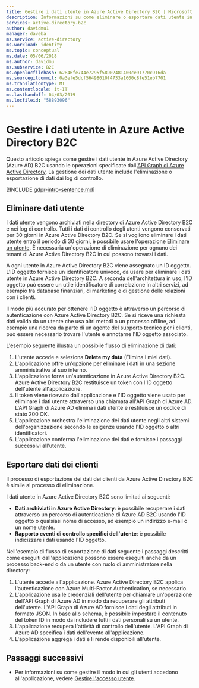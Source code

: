 ```yaml
---
title: Gestire i dati utente in Azure Active Directory B2C | Microsoft Docs
description: Informazioni su come eliminare o esportare dati utente in Azure Active Directory B2C.
services: active-directory-b2c
author: davidmu1
manager: daveba
ms.service: active-directory
ms.workload: identity
ms.topic: conceptual
ms.date: 05/06/2018
ms.author: davidmu
ms.subservice: B2C
ms.openlocfilehash: 62846fe744e7295f58902481400ce91770c916da
ms.sourcegitcommit: 0a3efe5dcf56498010f4733a1600c8fe51eb7701
ms.translationtype: MT
ms.contentlocale: it-IT
ms.lasthandoff: 04/03/2019
ms.locfileid: "58893096"
---
```

# <a name="manage-user-data-in-azure-active-directory-b2c"></a>Gestire i dati utente in Azure Active Directory B2C

 Questo articolo spiega come gestire i dati utente in Azure Active Directory (Azure AD) B2C usando le operazioni specificate dall'[API Graph di Azure Active Directory](/previous-versions/azure/ad/graph/api/api-catalog). La gestione dei dati utente include l'eliminazione o esportazione di dati dai log di controllo.

[!INCLUDE [gdpr-intro-sentence.md](../../includes/gdpr-intro-sentence.md)]

## <a name="delete-user-data"></a>Eliminare dati utente

I dati utente vengono archiviati nella directory di Azure Active Directory B2C e nei log di controllo. Tutti i dati di controllo degli utenti vengono conservati per 30 giorni in Azure Active Directory B2C. Se si vogliono eliminare i dati utente entro il periodo di 30 giorni, è possibile usare l'operazione [Eliminare un utente](/previous-versions/azure/ad/graph/api/users-operations#DeleteUser). È necessaria un'operazione di eliminazione per ognuno dei tenant di Azure Active Directory B2C in cui possono trovarsi i dati. 

A ogni utente in Azure Active Directory B2C viene assegnato un ID oggetto. L'ID oggetto fornisce un identificatore univoco, da usare per eliminare i dati utente in Azure Active Directory B2C. A seconda dell'architettura in uso, l'ID oggetto può essere un utile identificatore di correlazione in altri servizi, ad esempio tra database finanziari, di marketing e di gestione delle relazioni con i clienti. 

Il modo più accurato per ottenere l'ID oggetto è attraverso un percorso di autenticazione con Azure Active Directory B2C. Se si riceve una richiesta dati valida da un utente che usa altri metodi o un processo offline, ad esempio una ricerca da parte di un agente del supporto tecnico per i clienti, può essere necessario trovare l'utente e annotarne l'ID oggetto associato. 

L'esempio seguente illustra un possibile flusso di eliminazione di dati:

1. L'utente accede e seleziona **Delete my data** (Elimina i miei dati).
2. L'applicazione offre un'opzione per eliminare i dati in una sezione amministrativa al suo interno.
3. L'applicazione forza un'autenticazione in Azure Active Directory B2C. Azure Active Directory B2C restituisce un token con l'ID oggetto dell'utente all'applicazione. 
4. Il token viene ricevuto dall'applicazione e l'ID oggetto viene usato per eliminare i dati utente attraverso una chiamata all'API Graph di Azure AD. L'API Graph di Azure AD elimina i dati utente e restituisce un codice di stato 200 OK.
5. L'applicazione orchestra l'eliminazione dei dati utente negli altri sistemi dell'organizzazione secondo le esigenze usando l'ID oggetto o altri identificatori.
6. L'applicazione conferma l'eliminazione dei dati e fornisce i passaggi successivi all'utente.

## <a name="export-customer-data"></a>Esportare dati dei clienti

Il processo di esportazione dei dati dei clienti da Azure Active Directory B2C è simile al processo di eliminazione.

I dati utente in Azure Active Directory B2C sono limitati ai seguenti:

- **Dati archiviati in Azure Active Directory**: è possibile recuperare i dati attraverso un percorso di autenticazione di Azure AD B2C usando l'ID oggetto o qualsiasi nome di accesso, ad esempio un indirizzo e-mail o un nome utente. 
- **Rapporto eventi di controllo specifici dell'utente**: è possibile indicizzare i dati usando l'ID oggetto.

Nell'esempio di flusso di esportazione di dati seguente i passaggi descritti come eseguiti dall'applicazione possono essere eseguiti anche da un processo back-end o da un utente con ruolo di amministratore nella directory:

1. L'utente accede all'applicazione. Azure Active Directory B2C applica l'autenticazione con Azure Multi-Factor Authentication, se necessario.
2. L'applicazione usa le credenziali dell'utente per chiamare un'operazione dell'API Graph di Azure AD in modo da recuperare gli attributi dell'utente. L'API Graph di Azure AD fornisce i dati degli attributi in formato JSON. In base allo schema, è possibile impostare il contenuto del token ID in modo da includere tutti i dati personali su un utente.
3. L'applicazione recupera l'attività di controllo dell'utente. L'API Graph di Azure AD specifica i dati dell'evento all'applicazione.
4. L'applicazione aggrega i dati e li rende disponibili all'utente.

## <a name="next-steps"></a>Passaggi successivi

- Per informazioni su come gestire il modo in cui gli utenti accedono all'applicazione, vedere [Gestire l'accesso utente](manage-user-access.md).




